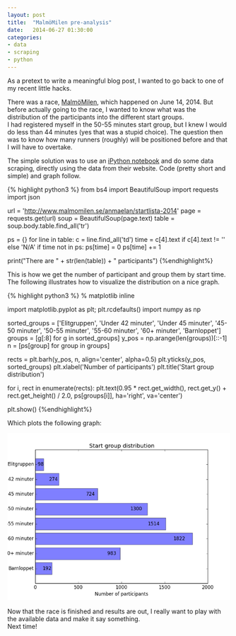 ```yaml
---
layout: post
title:  "MalmöMilen pre-analysis"
date:   2014-06-27 01:30:00
categories:
- data
- scraping
- python
---
```


<p>
  As a pretext to write a meaningful blog post, I wanted to go back to one of my recent little hacks.
</p>

<p>
  There was a race, <a href="http://www.malmomilen.se/">MalmöMilen</a>, which happened on June 14, 2014. But before actually going to the race, I wanted to know what was the distribution of the participants into the different start groups. <br>
  I had registered myself in the 50-55 minutes start group, but I knew I would do less than 44 minutes (yes that was a stupid choice). The question then was to know how many runners (roughly) will be positioned before and that I will have to overtake.
</p>

<p>
  The simple solution was to use an <a href="http://nbviewer.ipython.org/gist/jtuloup/bb218bf22605d56ab670">iPython notebook</a> and do some data scraping, directly using the data from their website. Code (pretty short and simple) and graph follow.
</p>

<p>

{% highlight python3 %}
from bs4 import BeautifulSoup
import requests
import json

url = 'http://www.malmomilen.se/anmaelan/startlista-2014'
page = requests.get(url)
soup = BeautifulSoup(page.text)
table = soup.body.table.find_all('tr')

ps = {}
for line in table:
    c = line.find_all('td')
    time = c[4].text if c[4].text != '' else 'N/A'
    if time not in ps:
        ps[time] = 0
    ps[time] += 1

print("There are " + str(len(table)) + " participants")
{%endhighlight%}

</p>

<p>
This is how we get the number of participant and group them by start time. <br>
The following illustrates how to visualize the distribution on a nice graph.
</p>

{% highlight python3 %}
% matplotlib inline

import matplotlib.pyplot as plt; plt.rcdefaults()
import numpy as np

sorted_groups = ['Elitgruppen', 'Under 42 minuter', 'Under 45 minuter', '45-50 minuter',
                 '50-55 minuter', '55-60 minuter', '60+ minuter', 'Barnloppet']
groups = [g[:8] for g in sorted_groups]
y_pos = np.arange(len(groups))[::-1]
n = [ps[group] for group in groups]

rects = plt.barh(y_pos, n, align='center', alpha=0.5)
plt.yticks(y_pos, sorted_groups)
plt.xlabel('Number of participants')
plt.title('Start group distribution')

for i, rect in enumerate(rects):
    plt.text(0.95 * rect.get_width(), rect.get_y() + rect.get_height() / 2.0, ps[groups[i]], ha='right', va='center')

plt.show()
{%endhighlight%}

<p>
Which plots the following graph:
</p>

<p class="media-container">
  <img src="/res/ipython/malmomilen-pre-start-group.png">
</p>

<p>
Now that the race is finished and results are out, I really want to play with the available data and make it say something. <br>
Next time!
</p>